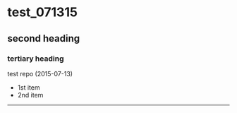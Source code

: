 # test_071315
## second heading
### tertiary heading
test repo (2015-07-13)

* 1st item
* 2nd item

---
